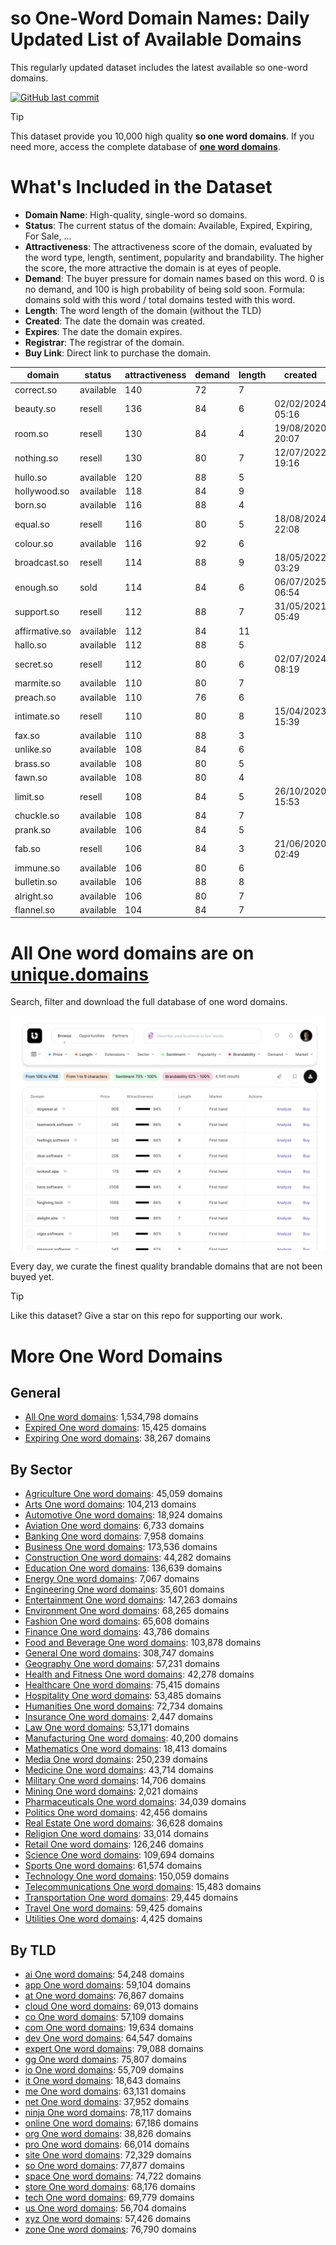 
# **so One-Word Domain Names**: Daily Updated List of Available Domains

This regularly updated dataset includes the latest available so one-word domains.

[![GitHub last commit](https://img.shields.io/github/last-commit/UniqueDomains/so-oneword-domains.svg?style=flat)]() 

> [!TIP]
> This dataset provide you 10,000 high quality **so one word domains**.
> If you need more, access the complete database of **[one word domains](https://unique.domains?utm_source=github&utm_medium=dataset&utm_campaign=so&utm_content=description.top)**.

# What's Included in the Dataset

- **Domain Name**: High-quality, single-word so domains.
- **Status**: The current status of the domain: Available, Expired, Expiring, For Sale, ...
- **Attractiveness**: The attractiveness score of the domain, evaluated by the word type, length, sentiment, popularity and brandability. The higher the score, the more attractive the domain is at eyes of people.
- **Demand**: The buyer pressure for domain names based on this word. 0 is no demand, and 100 is high probability of being sold soon. Formula: domains sold with this word / total domains tested with this word.
- **Length**: The word length of the domain (without the TLD)
- **Created**: The date the domain was created.
- **Expires**: The date the domain expires.
- **Registrar**: The registrar of the domain.
- **Buy Link**: Direct link to purchase the domain.

| domain         | status    | attractiveness | demand | length | created          | expires          | registrar              | sectors                                 |
| -------------- | --------- | -------------- | ------ | ------ | ---------------- | ---------------- | ---------------------- | --------------------------------------- |
| correct.so     | available | 140            | 72     | 7      |                  |                  |                        | Business,Education,Technology           |
| beauty.so      | resell    | 136            | 84     | 6      | 02/02/2024 05:16 | 02/02/2026 05:16 | SOSTEC TECHNOLOGIES_LR | Fashion,Media,Retail                    |
| room.so        | resell    | 130            | 84     | 4      | 19/08/2020 20:07 | 19/08/2025 20:07 | NameCheap              | General,Real Estate                     |
| nothing.so     | resell    | 130            | 80     | 7      | 12/07/2022 19:16 | 12/07/2026 19:16 | SOSTEC TECHNOLOGIES_LR | Arts,General,Media                      |
| hullo.so       | available | 120            | 88     | 5      |                  |                  |                        | Technology                              |
| hollywood.so   | available | 118            | 84     | 9      |                  |                  |                        | Entertainment,Media,Travel              |
| born.so        | available | 116            | 88     | 4      |                  |                  |                        | Business,General,Humanities,Media       |
| equal.so       | resell    | 116            | 80     | 5      | 18/08/2024 22:08 | 18/08/2025 22:08 | NameCheap              | Education,General,Law                   |
| colour.so      | available | 116            | 92     | 6      |                  |                  |                        | Arts,Fashion,General                    |
| broadcast.so   | resell    | 114            | 88     | 9      | 18/05/2022 03:29 | 18/05/2026 03:29 | SOSTEC TECHNOLOGIES_LR | Media,Technology,Telecommunications     |
| enough.so      | sold      | 114            | 84     | 6      | 06/07/2025 06:54 | 06/07/2026 06:54 | NameCheap              | Business,Education,General,Retail       |
| support.so     | resell    | 112            | 88     | 7      | 31/05/2021 05:49 | 31/05/2026 05:49 | NameCheap              | Business,Politics                       |
| affirmative.so | available | 112            | 84     | 11     |                  |                  |                        | Education,General,Humanities,Media      |
| hallo.so       | available | 112            | 88     | 5      |                  |                  |                        | Media                                   |
| secret.so      | resell    | 112            | 80     | 6      | 02/07/2024 08:19 | 02/07/2026 08:19 | SOSTEC TECHNOLOGIES_LR | Entertainment,General,Media,Technology  |
| marmite.so     | available | 110            | 80     | 7      |                  |                  |                        | Food and Beverage,Hospitality,Retail    |
| preach.so      | available | 110            | 76     | 6      |                  |                  |                        | Education,Humanities,Religion           |
| intimate.so    | resell    | 110            | 80     | 8      | 15/04/2023 15:39 | 15/04/2026 15:39 | Dynadot LLC            | Fashion,Healthcare,Media                |
| fax.so         | available | 110            | 88     | 3      |                  |                  |                        | Business,Technology,Telecommunications  |
| unlike.so      | available | 108            | 84     | 6      |                  |                  |                        | Business,Technology                     |
| brass.so       | available | 108            | 80     | 5      |                  |                  |                        | Arts,Construction,General,Manufacturing |
| fawn.so        | available | 108            | 80     | 4      |                  |                  |                        | Arts                                    |
| limit.so       | resell    | 108            | 84     | 5      | 26/10/2020 15:53 | 26/10/2025 15:53 | NameCheap              | Business,Mathematics,Technology         |
| chuckle.so     | available | 108            | 84     | 7      |                  |                  |                        | Arts,Entertainment,Media                |
| prank.so       | available | 106            | 84     | 5      |                  |                  |                        | Entertainment                           |
| fab.so         | resell    | 106            | 84     | 3      | 21/06/2020 02:49 | 21/06/2026 02:49 | NameCheap              | Entertainment,Fashion,Media             |
| immune.so      | available | 106            | 80     | 6      |                  |                  |                        | Healthcare,Medicine,Pharmaceuticals     |
| bulletin.so    | available | 106            | 88     | 8      |                  |                  |                        | Business,Education,Media                |
| alright.so     | available | 106            | 80     | 7      |                  |                  |                        | Business,Retail                         |
| flannel.so     | available | 104            | 84     | 7      |                  |                  |                        | Fashion,Hospitality,Retail              |

# All One word domains are on [unique.domains](https://unique.domains?utm_source=github&utm_medium=dataset&utm_campaign=so&utm_content=description.bottom)

Search, filter and download the full database of one word domains.

[![Access the only remaining good domain names, before your competitors.](https://github.com/UniqueDomains/so-oneword-domains/blob/main/unique.domains.jpg?raw=true)](https://unique.domains?utm_source=github&utm_medium=dataset&utm_campaign=so&utm_content=description.image)

Every day, we curate the finest quality brandable domains that are not been buyed yet.

> [!TIP]
> Like this dataset? Give a star on this repo for supporting our work.

# More One Word Domains

## General

- [All One word domains](https://github.com/UniqueDomains/oneword-domains): 1,534,798 domains
- [Expired One word domains](https://github.com/UniqueDomains/expired-oneword-domains): 15,425 domains
- [Expiring One word domains](https://github.com/UniqueDomains/expiring-oneword-domains): 38,267 domains
## By Sector

- [Agriculture One word domains](https://github.com/UniqueDomains/agriculture-oneword-domains): 45,059 domains
- [Arts One word domains](https://github.com/UniqueDomains/arts-oneword-domains): 104,213 domains
- [Automotive One word domains](https://github.com/UniqueDomains/automotive-oneword-domains): 18,924 domains
- [Aviation One word domains](https://github.com/UniqueDomains/aviation-oneword-domains): 6,733 domains
- [Banking One word domains](https://github.com/UniqueDomains/banking-oneword-domains): 7,958 domains
- [Business One word domains](https://github.com/UniqueDomains/business-oneword-domains): 173,536 domains
- [Construction One word domains](https://github.com/UniqueDomains/construction-oneword-domains): 44,282 domains
- [Education One word domains](https://github.com/UniqueDomains/education-oneword-domains): 136,639 domains
- [Energy One word domains](https://github.com/UniqueDomains/energy-oneword-domains): 7,067 domains
- [Engineering One word domains](https://github.com/UniqueDomains/engineering-oneword-domains): 35,601 domains
- [Entertainment One word domains](https://github.com/UniqueDomains/entertainment-oneword-domains): 147,263 domains
- [Environment One word domains](https://github.com/UniqueDomains/environment-oneword-domains): 68,265 domains
- [Fashion One word domains](https://github.com/UniqueDomains/fashion-oneword-domains): 65,608 domains
- [Finance One word domains](https://github.com/UniqueDomains/finance-oneword-domains): 43,786 domains
- [Food and Beverage One word domains](https://github.com/UniqueDomains/food-and-beverage-oneword-domains): 103,878 domains
- [General One word domains](https://github.com/UniqueDomains/general-oneword-domains): 308,747 domains
- [Geography One word domains](https://github.com/UniqueDomains/geography-oneword-domains): 57,231 domains
- [Health and Fitness One word domains](https://github.com/UniqueDomains/health-and-fitness-oneword-domains): 42,278 domains
- [Healthcare One word domains](https://github.com/UniqueDomains/healthcare-oneword-domains): 75,415 domains
- [Hospitality One word domains](https://github.com/UniqueDomains/hospitality-oneword-domains): 53,485 domains
- [Humanities One word domains](https://github.com/UniqueDomains/humanities-oneword-domains): 72,734 domains
- [Insurance One word domains](https://github.com/UniqueDomains/insurance-oneword-domains): 2,447 domains
- [Law One word domains](https://github.com/UniqueDomains/law-oneword-domains): 53,171 domains
- [Manufacturing One word domains](https://github.com/UniqueDomains/manufacturing-oneword-domains): 40,200 domains
- [Mathematics One word domains](https://github.com/UniqueDomains/mathematics-oneword-domains): 18,413 domains
- [Media One word domains](https://github.com/UniqueDomains/media-oneword-domains): 250,239 domains
- [Medicine One word domains](https://github.com/UniqueDomains/medicine-oneword-domains): 43,714 domains
- [Military One word domains](https://github.com/UniqueDomains/military-oneword-domains): 14,706 domains
- [Mining One word domains](https://github.com/UniqueDomains/mining-oneword-domains): 2,021 domains
- [Pharmaceuticals One word domains](https://github.com/UniqueDomains/pharmaceuticals-oneword-domains): 34,039 domains
- [Politics One word domains](https://github.com/UniqueDomains/politics-oneword-domains): 42,456 domains
- [Real Estate One word domains](https://github.com/UniqueDomains/real-estate-oneword-domains): 36,628 domains
- [Religion One word domains](https://github.com/UniqueDomains/religion-oneword-domains): 33,014 domains
- [Retail One word domains](https://github.com/UniqueDomains/retail-oneword-domains): 126,246 domains
- [Science One word domains](https://github.com/UniqueDomains/science-oneword-domains): 109,694 domains
- [Sports One word domains](https://github.com/UniqueDomains/sports-oneword-domains): 61,574 domains
- [Technology One word domains](https://github.com/UniqueDomains/technology-oneword-domains): 150,059 domains
- [Telecommunications One word domains](https://github.com/UniqueDomains/telecommunications-oneword-domains): 15,483 domains
- [Transportation One word domains](https://github.com/UniqueDomains/transportation-oneword-domains): 29,445 domains
- [Travel One word domains](https://github.com/UniqueDomains/travel-oneword-domains): 59,425 domains
- [Utilities One word domains](https://github.com/UniqueDomains/utilities-oneword-domains): 4,425 domains
## By TLD

- [ai One word domains](https://github.com/UniqueDomains/ai-oneword-domains): 54,248 domains
- [app One word domains](https://github.com/UniqueDomains/app-oneword-domains): 59,104 domains
- [at One word domains](https://github.com/UniqueDomains/at-oneword-domains): 76,867 domains
- [cloud One word domains](https://github.com/UniqueDomains/cloud-oneword-domains): 69,013 domains
- [co One word domains](https://github.com/UniqueDomains/co-oneword-domains): 57,109 domains
- [com One word domains](https://github.com/UniqueDomains/com-oneword-domains): 19,634 domains
- [dev One word domains](https://github.com/UniqueDomains/dev-oneword-domains): 64,547 domains
- [expert One word domains](https://github.com/UniqueDomains/expert-oneword-domains): 79,088 domains
- [gg One word domains](https://github.com/UniqueDomains/gg-oneword-domains): 75,807 domains
- [io One word domains](https://github.com/UniqueDomains/io-oneword-domains): 55,709 domains
- [it One word domains](https://github.com/UniqueDomains/it-oneword-domains): 18,643 domains
- [me One word domains](https://github.com/UniqueDomains/me-oneword-domains): 63,131 domains
- [net One word domains](https://github.com/UniqueDomains/net-oneword-domains): 37,952 domains
- [ninja One word domains](https://github.com/UniqueDomains/ninja-oneword-domains): 78,117 domains
- [online One word domains](https://github.com/UniqueDomains/online-oneword-domains): 67,186 domains
- [org One word domains](https://github.com/UniqueDomains/org-oneword-domains): 38,826 domains
- [pro One word domains](https://github.com/UniqueDomains/pro-oneword-domains): 66,014 domains
- [site One word domains](https://github.com/UniqueDomains/site-oneword-domains): 72,329 domains
- [so One word domains](https://github.com/UniqueDomains/so-oneword-domains): 77,877 domains
- [space One word domains](https://github.com/UniqueDomains/space-oneword-domains): 74,722 domains
- [store One word domains](https://github.com/UniqueDomains/store-oneword-domains): 68,176 domains
- [tech One word domains](https://github.com/UniqueDomains/tech-oneword-domains): 69,779 domains
- [us One word domains](https://github.com/UniqueDomains/us-oneword-domains): 56,704 domains
- [xyz One word domains](https://github.com/UniqueDomains/xyz-oneword-domains): 57,426 domains
- [zone One word domains](https://github.com/UniqueDomains/zone-oneword-domains): 76,790 domains
        